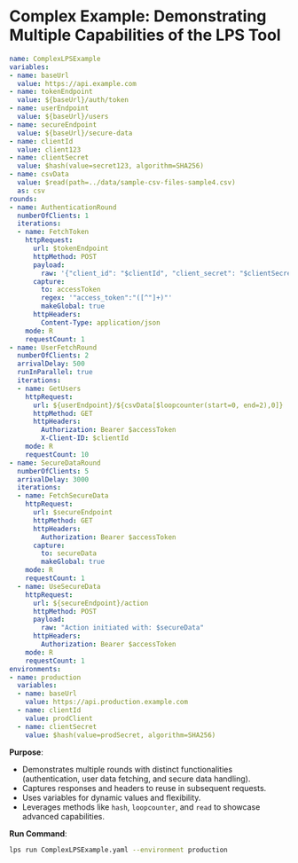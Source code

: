 
# Complex Example: Demonstrating Multiple Capabilities of the LPS Tool

```yaml
name: ComplexLPSExample
variables:
- name: baseUrl
  value: https://api.example.com
- name: tokenEndpoint
  value: ${baseUrl}/auth/token
- name: userEndpoint
  value: ${baseUrl}/users
- name: secureEndpoint
  value: ${baseUrl}/secure-data
- name: clientId
  value: client123
- name: clientSecret
  value: $hash(value=secret123, algorithm=SHA256)
- name: csvData
  value: $read(path=../data/sample-csv-files-sample4.csv)
  as: csv
rounds:
- name: AuthenticationRound
  numberOfClients: 1
  iterations:
  - name: FetchToken
    httpRequest:
      url: $tokenEndpoint
      httpMethod: POST
      payload:
        raw: '{"client_id": "$clientId", "client_secret": "$clientSecret"}'
      capture:
        to: accessToken
        regex: '"access_token":"([^"]+)"'
        makeGlobal: true
      httpHeaders:
        Content-Type: application/json
    mode: R
    requestCount: 1
- name: UserFetchRound
  numberOfClients: 2
  arrivalDelay: 500
  runInParallel: true
  iterations:
  - name: GetUsers
    httpRequest:
      url: ${userEndpoint}/${csvData[$loopcounter(start=0, end=2),0]}
      httpMethod: GET
      httpHeaders:
        Authorization: Bearer $accessToken
        X-Client-ID: $clientId
    mode: R
    requestCount: 10
- name: SecureDataRound
  numberOfClients: 5
  arrivalDelay: 3000
  iterations:
  - name: FetchSecureData
    httpRequest:
      url: $secureEndpoint
      httpMethod: GET
      httpHeaders:
        Authorization: Bearer $accessToken
      capture:
        to: secureData
        makeGlobal: true
    mode: R
    requestCount: 1
  - name: UseSecureData
    httpRequest:
      url: ${secureEndpoint}/action
      httpMethod: POST
      payload:
        raw: "Action initiated with: $secureData"
      httpHeaders:
        Authorization: Bearer $accessToken
    mode: R
    requestCount: 1
environments:
- name: production
  variables:
  - name: baseUrl
    value: https://api.production.example.com
  - name: clientId
    value: prodClient
  - name: clientSecret
    value: $hash(value=prodSecret, algorithm=SHA256)
```

**Purpose**:
- Demonstrates multiple rounds with distinct functionalities (authentication, user data fetching, and secure data handling).
- Captures responses and headers to reuse in subsequent requests.
- Uses variables for dynamic values and flexibility.
- Leverages methods like `hash`, `loopcounter`, and `read` to showcase advanced capabilities.

**Run Command**:
```bash
lps run ComplexLPSExample.yaml --environment production
```
